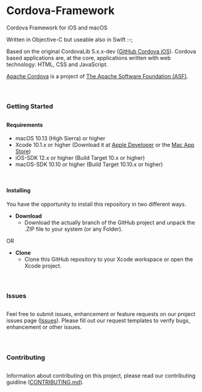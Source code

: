 # Cordova-Framework
Cordova Framework for iOS and macOS

Written in Objective-C but useable also in Swift :-;


Based on the original CordovaLib 5.x.x-dev (<a href="https://github.com/apache/cordova-ios" target="_blank">GitHub Cordova iOS</a>). Cordova based applications are, at the core, applications written with web technology: HTML, CSS and JavaScript.

<a href="https://cordova.apache.org/" target="_blank">Apache Cordova</a> is a project of <a href="https://apache.org/" target="_blank">The Apache Software Foundation (ASF)</a>.

<br />

##
### Getting Started
##


#### Requirements
* macOS 10.13 (High Sierra) or higher
* Xcode 10.1.x or higher (Download it at <a href="https://developer.apple.com/downloads" title="Xcode Download" target="_blank">Apple Developer</a> or the <a href="https://itunes.apple.com/app/xcode/id497799835?mt=12" title="Download Xcode from the AppStore" target="_blank">Mac App Store</a>)
* iOS-SDK 12.x or higher (Build Target 10.x or higher)
* macOS-SDK 10.10 or higher (Build Target 10.10.x or higher)

<br />

#### Installing
You have the opportunity to install this repository in two different ways.

- __Download__
  - Download the actually branch of the GitHub project and unpack the .ZIP file to your system (or any Folder).

OR

- __Clone__
  - Clone this GitHub repository to your Xcode workspace or open the Xcode project.

<br />

##
### Issues
##
Feel free to submit issues, enhancement or feature requests on our project issues page (<a href="https://github.com/nb-systems/Cordova-Framework/issues" title="Issues">Issues</a>). Please fill out our request templates to verify bugs, enhancement or other issues.

<br />

##
### Contributing
##
Information about contributing on this project, please read our contributing guidline (<a href="CONTRIBUTING.md" title="Contributing">CONTRIBUTING.md</a>).
